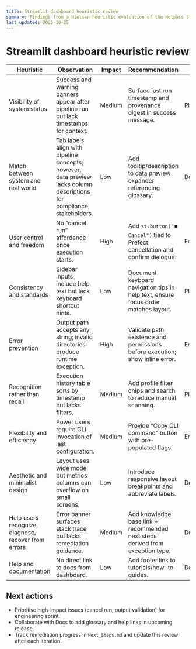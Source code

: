 ```yaml
---
title: Streamlit dashboard heuristic review
summary: Findings from a Nielsen heuristic evaluation of the Hotpass Streamlit dashboard.
last_updated: 2025-10-25
---
```


# Streamlit dashboard heuristic review

| Heuristic                                           | Observation                                                                                                           | Impact | Recommendation                                                                     | Owner       | Status      |
| --------------------------------------------------- | --------------------------------------------------------------------------------------------------------------------- | ------ | ---------------------------------------------------------------------------------- | ----------- | ----------- |
| Visibility of system status                         | Success and warning banners appear after pipeline run but lack timestamps for context.                                | Medium | Surface last run timestamp and provenance digest in success message.               | Platform    | Planned     |
| Match between system and real world                 | Tab labels align with pipeline concepts; however, data preview lacks column descriptions for compliance stakeholders. | Low    | Add tooltip/description to data preview expander referencing glossary.             | Docs        | Planned     |
| User control and freedom                            | No “cancel run” affordance once execution starts.                                                                     | High   | Add `st.button("⏹️ Cancel")` tied to Prefect cancellation and confirm dialogue.    | Engineering | Backlog     |
| Consistency and standards                           | Sidebar inputs include help text but lack keyboard shortcut hints.                                                    | Low    | Document keyboard navigation tips in help text, ensure focus order matches layout. | Platform    | In progress |
| Error prevention                                    | Output path accepts any string; invalid directories produce runtime exception.                                        | High   | Validate path existence and permissions before execution; show inline error.       | Engineering | Planned     |
| Recognition rather than recall                      | Execution history table sorts by timestamp but lacks filters.                                                         | Medium | Add profile filter chips and search to reduce manual scanning.                     | Platform    | Backlog     |
| Flexibility and efficiency                          | Power users require CLI invocation of last configuration.                                                             | Medium | Provide “Copy CLI command” button with pre-populated flags.                        | Engineering | Planned     |
| Aesthetic and minimalist design                     | Layout uses wide mode but metrics columns can overflow on small screens.                                              | Low    | Introduce responsive layout breakpoints and abbreviate labels.                     | Design      | Backlog     |
| Help users recognize, diagnose, recover from errors | Error banner surfaces stack trace but lacks remediation guidance.                                                     | Medium | Add knowledge base link + recommended next steps derived from exception type.      | Docs        | Planned     |
| Help and documentation                              | No direct link to docs from dashboard.                                                                                | Low    | Add footer link to tutorials/how-to guides.                                        | Docs        | In progress |

## Next actions

- Prioritise high-impact issues (cancel run, output validation) for engineering sprint.
- Collaborate with Docs to add glossary and help links in upcoming release.
- Track remediation progress in `Next_Steps.md` and update this review after each iteration.
